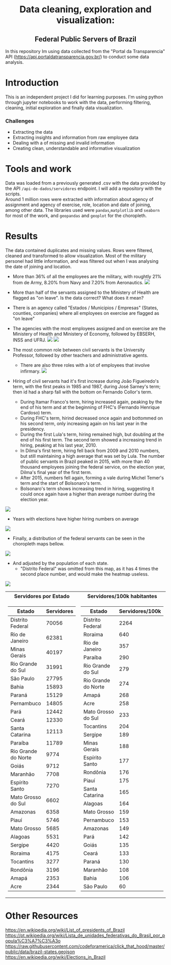 <h1 align="center">Data cleaning, exploration and visualization:</h1>
<h2 align="center">Federal Public Servers of Brazil</h2>


In this repository Im using data collected from the "Portal da Transparencia" API (https://api.portaldatransparencia.gov.br/) to conduct some data analysis.

# Introduction  

This is an independent project I did for learning purposes. I'm using python through jupyter notebooks to work with the data, performing filtering, cleaning, initial exploration and finally data visualization.

### Challenges
- Extracting the data
- Extracting insights and information from raw employee data
- Dealing with a of missing and invalid information
- Creating clean, understandable and informative visualization

# Tools and work

Data was loaded from a previously generated .csv with the data provided by the API `/api-de-dados/servidores` endpoint. I will add a repository with the scripts.  
Around 1 million rows were extracted with information about agency of assignment and agency of exercise, role, location and date of joining, among other data.
The libraries used were `pandas`,`matplotlib` and `seaborn` for most of the work, and `geopandas` and `geoplot` for the choropleth.

# Results

The data contained duplicates and missing values. Rows were filtered, cleaned and transformed to allow visualization.
Most of the military personel had little information, and was filtered out when I was analysing the date of joining and location.

- More than 36% of all the employees are the military, with roughtly 21% from de Army, 8.20% from Navy and 7.20% from Aeronautics.
![](/plots/divisão-servidores-exército.png)

- More than half of the servants assigned to the Ministery of Health are flagged as "on leave". Is the data correct? What does it mean?
- There is an agency called "Estados / Municipios / Empresas" (States, counties, companies) where all employees on exercise are flagged as "on leave"
- The agencies with the most employees assigned and on exercise are the Ministery of Health and Ministery of Economy, followed by EBSERH, INSS and UFRJ.
![](/plots/lotação-orgão-afastamento-civis.png)
![](/plots/exercicio-orgão-afastamento-civis.png)

- The most common role between civil servants is the University Professor, followed by other teachers and administrative agents.
  - There are also three roles with a lot of employees that involve infirmary.
 ![](/plots/servidores-civis-por-cargo.png)
 
- Hiring of civil servants had it's first increase during João Figueiredo's term, with the first peaks in 1985 and 1987, during José Sarney's term;
then id had a sharp fall with the bottom on Fernando Collor's term.
  - During Itamar Franco's term, hiring increased again, peaking by the end of his term and at the beginning of FHC's (Fernando Henrique Cardoso) term.
  - During FHC's term, hirind decreased once again and bottommed on his second term, only increasing again on his last year in the presidency.
  - During the first Lula's term, hiring remained high, but doubling at the end of his first term. The second term showed a increasing trend in hiring, peaking at his last year, 2010.
  - In Dilma's first term, hiring fell back from 2009 and 2010 numbers, but still maintaining a high average that was set by Lula. The number of public servants in Brazil peaked in 2015, with more than 40 thousand employees joining the federal service, on the election year, Dilma's final year of the first term.
  - After 2015, numbers fell again, forming a vale during Michel Temer's term and the start of Bolsonaro's term.
  - Bolsonaro's term shows increasing trend in hiring, suggesting it could once again have a higher than average number during the election year.
 
 ![](/plots/ingressantes-ano-mandato-eleição.png)
 
 - Years with elections have higher hiring numbers on average

![](/plots/ingresso-mes-hue-eleição.png)

 
- Finally, a distribution of the federal servants can be seen in the choropleth maps bellow.

 ![](/plots/total-servidores-estado.png)
 
- And adjusted by the population of each state.
    - "Distrito Federal" was omitted from this map, as it has 4 times the second place number, and would make the heatmap useless.
    
 ![](/plots/servidores-100mil-estado.png)
 <table>
 <tr><th>Servidores por Estado</th><th>Servidores/100k habitantes</th></tr>
 <tr><td>
 
|Estado|Servidores|
|---|---|
|Distrito Federal|70056|
|Rio de Janeiro|62381|
|Minas Gerais|40197|
|Rio Grande do Sul|31991|
|São Paulo|27795|
|Bahia|15893|
|Paraná|15129|
|Pernambuco|14805|
|Pará|12442|
|Ceará|12330|
|Santa Catarina|12113|
|Paraíba|11789|
|Rio Grande do Norte|9774|
|Goiás|9712|
|Maranhão|7708|
|Espírito Santo|7270|
|Mato Grosso do Sul|6602|
|Amazonas|6358|
|Piauí|5746|
|Mato Grosso|5685|
|Alagoas|5531|
|Sergipe|4420|
|Roraima|4175|
|Tocantins|3277|
|Rondônia|3196|
|Amapá|2353|
|Acre|2344|
</td><td>

|Estado|Servidores/100k|
|---|---|
|Distrito Federal|2264|
|Roraima|640|
|Rio de Janeiro|357|
|Paraíba|290|
|Rio Grande do Sul|279|
|Rio Grande do Norte|274|
|Amapá|268|
|Acre|258|
|Mato Grosso do Sul|233|
|Tocantins|204|
|Sergipe|189|
|Minas Gerais|188|
|Espírito Santo|177|
|Rondônia|176|
|Piauí|175|
|Santa Catarina|165|
|Alagoas|164|
|Mato Grosso|159|
|Pernambuco|153|
|Amazonas|149|
|Pará|142|
|Goiás|135|
|Ceará|133|
|Paraná|130|
|Maranhão|108|
|Bahia|106|
|São Paulo|60|
</td></tr>
</table>

# Other Resources

https://en.wikipedia.org/wiki/List_of_presidents_of_Brazil
https://pt.wikipedia.org/wiki/Lista_de_unidades_federativas_do_Brasil_por_popula%C3%A7%C3%A3o
https://raw.githubusercontent.com/codeforamerica/click_that_hood/master/public/data/brazil-states.geojson
https://en.wikipedia.org/wiki/Elections_in_Brazil
